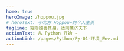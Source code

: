 ```yaml
---
home: true
heroImage: /hoppou.jpg
# heroText: 小北方 Hoppou~的个人主页
tagline: 穷则独善其身，达则兼济天下
actionText: 从 Python 开始 →
actionLink: /pages/Python/Py-01-环境_Env.md
---
```

